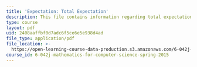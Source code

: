```yaml
---
title: 'Expectation: Total Expectation'
description: This file contains information regarding total expectation.
type: course
layout: pdf
uid: 2408aaffbf0d7adc6f5ce6e5e938d4ad
file_type: application/pdf
file_location: >-
  https://open-learning-course-data-production.s3.amazonaws.com/6-042j-mathematics-for-computer-science-spring-2015/2408aaffbf0d7adc6f5ce6e5e938d4ad_MIT6_042JS15_TotalExpectatn.pdf
course_id: 6-042j-mathematics-for-computer-science-spring-2015
---
```

